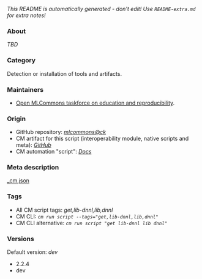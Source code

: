 *This README is automatically generated - don't edit! Use `README-extra.md` for extra notes!*

### About

*TBD*

### Category

Detection or installation of tools and artifacts.

### Maintainers

* [Open MLCommons taskforce on education and reproducibility](https://github.com/mlcommons/ck/blob/master/docs/mlperf-education-workgroup.md).

### Origin

* GitHub repository: *[mlcommons@ck](https://github.com/mlcommons/ck/tree/master/cm-mlops)*
* CM artifact for this script (interoperability module, native scripts and meta): *[GitHub](https://github.com/mlcommons/ck/tree/master/cm-mlops/script/prototype-lib-dnnl)*
* CM automation "script": *[Docs](https://github.com/octoml/ck/blob/master/docs/list_of_automations.md#script)*


### Meta description
[_cm.json](_cm.json)


### Tags
* All CM script tags: *get,lib-dnnl,lib,dnnl*
* CM CLI: *`cm run script --tags="get,lib-dnnl,lib,dnnl"`*
* CM CLI alternative: *`cm run script "get lib-dnnl lib dnnl"`*


### Versions
Default version: *dev*

* 2.2.4
* dev